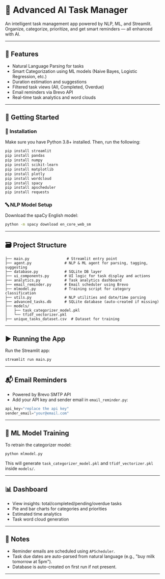# 🤖 Advanced AI Task Manager

An intelligent task management app powered by NLP, ML, and Streamlit. Organize, categorize, prioritize, and get smart reminders — all enhanced with AI.

---

## 🧠 Features

- Natural Language Parsing for tasks
- Smart Categorization using ML models (Naive Bayes, Logistic Regression, etc.)
- Duration estimation and  suggestions
- Filtered task views (All, Completed, Overdue)
- Email reminders via Brevo API
- Real-time task analytics and word clouds

---

## 🚀 Getting Started

### 🔧 Installation

Make sure you have Python 3.8+ installed. Then, run the following:

```bash
pip install streamlit
pip install pandas
pip install numpy
pip install scikit-learn
pip install matplotlib
pip install plotly
pip install wordcloud
pip install spacy
pip install apscheduler
pip install requests
```

### 🔤 NLP Model Setup

Download the spaCy English model:

```bash
python -m spacy download en_core_web_sm
```

---

## 🗃️ Project Structure

```
├── main.py                 # Streamlit entry point
├── agent.py               # NLP & ML agent for parsing, tagging, suggesting
├── database.py            # SQLite DB layer
├── ui_components.py       # UI logic for task display and actions
├── analytics.py           # Task analytics dashboard
├── email_reminder.py      # Email scheduler using Brevo
├── mlmodel.py             # Training script for category classification
├── utils.py               # NLP utilities and date/time parsing
├── advanced_tasks.db      # SQLite database (auto-created if missing)
├── models/
│   ├── task_categorizer_model.pkl
│   └── tfidf_vectorizer.pkl
├── unique_tasks_dataset.csv  # Dataset for training 
```

---

## ▶️ Running the App

Run the Streamlit app:

```bash
streamlit run main.py
```

---

## 📬 Email Reminders

- Powered by Brevo SMTP API
- Add your API key and sender email in `email_reminder.py`:

```python
api_key="replace the api key"
sender_email="your@email.com"
```

---

## 🧠 ML Model Training

To retrain the categorizer model:

```bash
python mlmodel.py
```

This will generate `task_categorizer_model.pkl` and `tfidf_vectorizer.pkl` inside `models/`.

---

## 📊 Dashboard

- View insights: total/completed/pending/overdue tasks
- Pie and bar charts for categories and priorities
- Estimated time analytics
- Task word cloud generation

---

## 📌 Notes

- Reminder emails are scheduled using `APScheduler`.
- Task due dates are auto-parsed from natural language (e.g., "buy milk tomorrow at 5pm").
- Database is auto-created on first run if not present.

---
